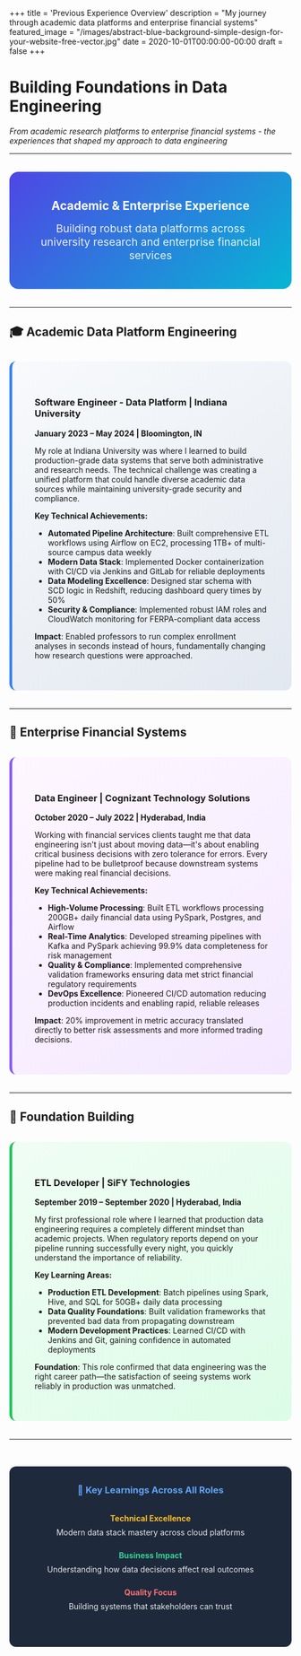 +++
title = 'Previous Experience Overview'
description = "My journey through academic data platforms and enterprise financial systems"
featured_image = "/images/abstract-blue-background-simple-design-for-your-website-free-vector.jpg"
date = 2020-10-01T00:00:00-00:00
draft = false
+++

# Building Foundations in Data Engineering

*From academic research platforms to enterprise financial systems - the experiences that shaped my approach to data engineering*

---

<div style="background: linear-gradient(135deg, #4f46e5 0%, #06b6d4 100%); padding: 3rem; border-radius: 16px; margin: 2rem 0; color: white;">
  <h2 style="color: white; margin: 0 0 1rem 0; text-align: center;">Academic & Enterprise Experience</h2>
  <p style="text-align: center; font-size: 1.2rem; margin: 0; opacity: 0.9;">
    Building robust data platforms across university research and enterprise financial services
  </p>
</div>

---

## 🎓 **Academic Data Platform Engineering**

<div style="background: linear-gradient(145deg, #f8fafc 0%, #e2e8f0 100%); padding: 2.5rem; border-radius: 12px; margin: 2rem 0; border-left: 5px solid #3b82f6;">

### Software Engineer - Data Platform | Indiana University
**January 2023 – May 2024 | Bloomington, IN**

My role at Indiana University was where I learned to build production-grade data systems that serve both administrative and research needs. The technical challenge was creating a unified platform that could handle diverse academic data sources while maintaining university-grade security and compliance.

**Key Technical Achievements:**
- **Automated Pipeline Architecture**: Built comprehensive ETL workflows using Airflow on EC2, processing 1TB+ of multi-source campus data weekly
- **Modern Data Stack**: Implemented Docker containerization with CI/CD via Jenkins and GitLab for reliable deployments
- **Data Modeling Excellence**: Designed star schema with SCD logic in Redshift, reducing dashboard query times by 50%
- **Security & Compliance**: Implemented robust IAM roles and CloudWatch monitoring for FERPA-compliant data access

**Impact**: Enabled professors to run complex enrollment analyses in seconds instead of hours, fundamentally changing how research questions were approached.

</div>

---

## 🏢 **Enterprise Financial Systems**

<div style="background: linear-gradient(145deg, #fef7ff 0%, #f3e8ff 100%); padding: 2.5rem; border-radius: 12px; margin: 2rem 0; border-left: 5px solid #8b5cf6;">

### Data Engineer | Cognizant Technology Solutions
**October 2020 – July 2022 | Hyderabad, India**

Working with financial services clients taught me that data engineering isn't just about moving data—it's about enabling critical business decisions with zero tolerance for errors. Every pipeline had to be bulletproof because downstream systems were making real financial decisions.

**Key Technical Achievements:**
- **High-Volume Processing**: Built ETL workflows processing 200GB+ daily financial data using PySpark, Postgres, and Airflow
- **Real-Time Analytics**: Developed streaming pipelines with Kafka and PySpark achieving 99.9% data completeness for risk management
- **Quality & Compliance**: Implemented comprehensive validation frameworks ensuring data met strict financial regulatory requirements
- **DevOps Excellence**: Pioneered CI/CD automation reducing production incidents and enabling rapid, reliable releases

**Impact**: 20% improvement in metric accuracy translated directly to better risk assessments and more informed trading decisions.

</div>

---

## 🚀 **Foundation Building**

<div style="background: linear-gradient(145deg, #f0fdf4 0%, #dcfce7 100%); padding: 2.5rem; border-radius: 12px; margin: 2rem 0; border-left: 5px solid #22c55e;">

### ETL Developer | SiFY Technologies  
**September 2019 – September 2020 | Hyderabad, India**

My first professional role where I learned that production data engineering requires a completely different mindset than academic projects. When regulatory reports depend on your pipeline running successfully every night, you quickly understand the importance of reliability.

**Key Learning Areas:**
- **Production ETL Development**: Batch pipelines using Spark, Hive, and SQL for 50GB+ daily data processing
- **Data Quality Foundations**: Built validation frameworks that prevented bad data from propagating downstream
- **Modern Development Practices**: Learned CI/CD with Jenkins and Git, gaining confidence in automated deployments

**Foundation**: This role confirmed that data engineering was the right career path—the satisfaction of seeing systems work reliably in production was unmatched.

</div>

---

<div style="background: #1e293b; color: white; padding: 2rem; border-radius: 12px; text-align: center; margin: 3rem 0;">
  <h3 style="color: #60a5fa; margin: 0 0 1rem 0;">🎯 Key Learnings Across All Roles</h3>
  <div style="display: grid; grid-template-columns: repeat(auto-fit, minmax(250px, 1fr)); gap: 1.5rem; margin: 2rem 0;">
    <div>
      <h4 style="color: #fbbf24; margin: 0 0 0.5rem 0;">Technical Excellence</h4>
      <p style="margin: 0; opacity: 0.9;">Modern data stack mastery across cloud platforms</p>
    </div>
    <div>
      <h4 style="color: #34d399; margin: 0 0 0.5rem 0;">Business Impact</h4>
      <p style="margin: 0; opacity: 0.9;">Understanding how data decisions affect real outcomes</p>
    </div>
    <div>
      <h4 style="color: #f87171; margin: 0 0 0.5rem 0;">Quality Focus</h4>
      <p style="margin: 0; opacity: 0.9;">Building systems that stakeholders can trust</p>
    </div>
  </div>
</div>
